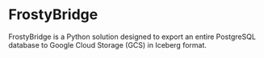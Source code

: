 # FrostyBridge
FrostyBridge is a Python solution designed to export an entire PostgreSQL database to Google Cloud Storage (GCS) in Iceberg format.
